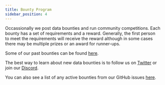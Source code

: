 ```yaml
---
title: Bounty Program
sidebar_position: 4
---
```


Occassionally we post data bounties and run community competitions. Each bounty has a set of requirements and a reward. Generally, the first person to meet the requirements will receive the reward although in some cases there may be multiple prizes or an award for runner-ups.

Some of our past bounties can be found [here](https://github.com/opensource-observer/insights/tree/main/experiments).

The best way to learn about new data bounties is to follow us on [Twitter](https://twitter.com/OSObserver) or join our [Discord](https://www.opensource.observer/discord).

You can also see a list of any active bounties from our GitHub issues [here](https://github.com/opensource-observer/insights/issues).
